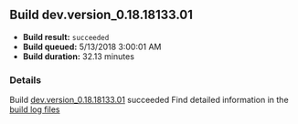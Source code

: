 ## Build dev.version_0.18.18133.01
- **Build result:** `succeeded`
- **Build queued:** 5/13/2018 3:00:01 AM
- **Build duration:** 32.13 minutes
### Details
Build [dev.version_0.18.18133.01](https://winappstudio.visualstudio.com/web/build.aspx?pcguid=a4ef43be-68ce-4195-a619-079b4d9834c2&builduri=vstfs%3a%2f%2f%2fBuild%2fBuild%2f25656) succeeded
Find detailed information in the [build log files](https://uwpctdiags.blob.core.windows.net/buildlogs/dev.version_0.18.18133.01_logs.zip)
